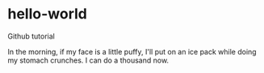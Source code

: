 # hello-world
Github tutorial

In the morning, if my face is a little puffy, I'll put on an ice pack while doing my stomach crunches. I can do a thousand now.
